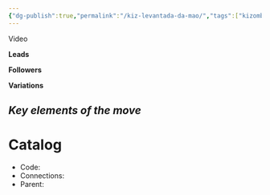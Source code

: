 ```yaml
---
{"dg-publish":true,"permalink":"/kiz-levantada-da-mao/","tags":["kizomba/step","todo"],"created":"2025-01-29T15:49:16.562-05:00","updated":"2025-06-05T09:17:11.204-04:00"}
---
```



Video

**Leads**

**Followers**

**Variations**

*Key elements of the move*
- 

# Catalog

- Code: 
- Connections: 
- Parent: 
